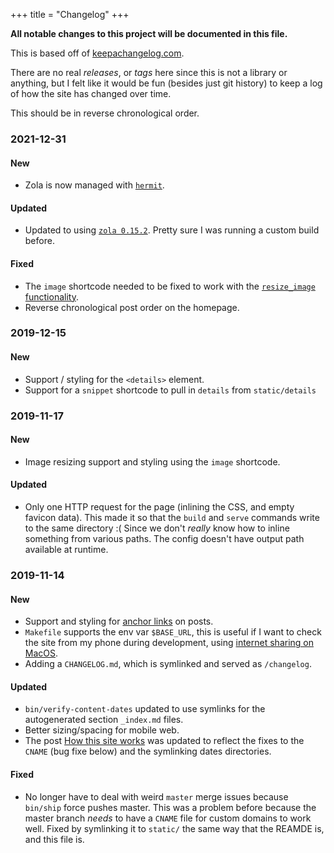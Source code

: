 +++
title = "Changelog"
+++


__All notable changes to this project will be documented in this file.__

This is based off of [keepachangelog.com](https://keepachangelog.com/en/1.0.0/).

There are no real _releases_, or _tags_ here since this is not a library
or anything, but I felt like it would be fun (besides just git history)
to keep a log of how the site has changed over time.

This should be in reverse chronological order.

### 2021-12-31

#### New

- Zola is now managed with [`hermit`](https://cashapp.github.io/hermit/usage/shell/).

#### Updated

- Updated to using [`zola 0.15.2`](https://github.com/getzola/zola/releases/tag/v0.15.2).
  Pretty sure I was running a custom build before.

#### Fixed

- The `image` shortcode needed to be fixed to work with the
  [`resize_image` functionality](https://www.getzola.org/documentation/content/image-processing/).
- Reverse chronological post order on the homepage.

### 2019-12-15

#### New

- Support / styling for the `<details>` element.
- Support for a `snippet` shortcode to pull in `details` from `static/details`

### 2019-11-17

#### New

- Image resizing support and styling using the `image` shortcode.

#### Updated

- Only one HTTP request for the page (inlining the CSS, and empty favicon data).
  This made it so that the `build` and `serve` commands write to the same
  directory :( Since we don't _really_ know how to inline something from various
  paths. The config doesn't have output path available at runtime.

### 2019-11-14

#### New

- Support and styling for [anchor links][anchor-links] on posts.
- `Makefile` supports the env var `$BASE_URL`, this is useful if
  I want to check the site from my phone during development, using
  [internet sharing on MacOS][internet-sharing].
- Adding a `CHANGELOG.md`, which is symlinked and served as `/changelog`.

#### Updated

- `bin/verify-content-dates` updated to use symlinks for the autogenerated
  section `_index.md` files.
- Better sizing/spacing for mobile web.
- The post [How this site works](@/writes/2019/11/10/how-this-blog-works.md)
  was updated to reflect the fixes to the `CNAME` (bug fixe below) and the
  symlinking dates directories.

#### Fixed

- No longer have to deal with weird `master` merge issues because
  `bin/ship` force pushes master. This was a problem before because
  the master branch _needs_ to have a `CNAME` file for custom domains
  to work well. Fixed by symlinking it to `static/` the same way that
  the REAMDE is, and this file is.

[anchor-links]: https://www.getzola.org/documentation/content/linking/#anchor-insertion
[internet-sharing]: https://support.apple.com/guide/mac-help/share-internet-connection-mac-network-users-mchlp1540/mac
